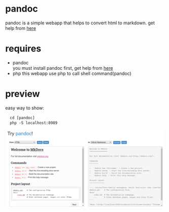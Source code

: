 # pandoc

pandoc is a simple webapp that helps to convert html to markdown. get help from [here](http://pandoc.org/)

# requires
  - pandoc   
    you must install pandoc first, get help from [here](http://pandoc.org/)
  - php
    this webapp use php to call shell command(pandoc)

# preview
easy way to show: 
      
      cd [pandoc]
      php -S localhost:8989



![Alt text](https://github.com/liangguohuan/pandoc/blob/master/preview.png)
